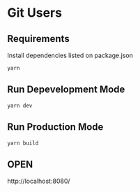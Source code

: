 # Git Users

## Requirements

Install dependencies listed on package.json

```shell
yarn
```

## Run Depevelopment Mode

```shell
yarn dev
```

## Run Production Mode

```shell
yarn build
```

## OPEN

http://localhost:8080/

